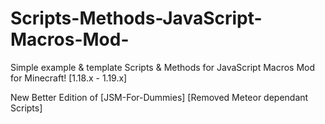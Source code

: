 # Scripts-Methods-JavaScript-Macros-Mod-
Simple example &amp; template Scripts &amp; Methods for JavaScript Macros Mod for Minecraft! [1.18.x - 1.19.x]

New Better Edition of [JSM-For-Dummies]
[Removed Meteor dependant Scripts]
